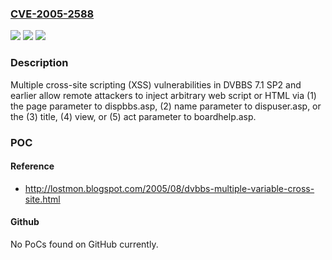 ### [CVE-2005-2588](https://cve.mitre.org/cgi-bin/cvename.cgi?name=CVE-2005-2588)
![](https://img.shields.io/static/v1?label=Product&message=n%2Fa&color=blue)
![](https://img.shields.io/static/v1?label=Version&message=n%2Fa&color=blue)
![](https://img.shields.io/static/v1?label=Vulnerability&message=n%2Fa&color=brighgreen)

### Description

Multiple cross-site scripting (XSS) vulnerabilities in DVBBS 7.1 SP2 and earlier allow remote attackers to inject arbitrary web script or HTML via (1) the page parameter to dispbbs.asp, (2) name parameter to dispuser.asp, or the (3) title, (4) view, or (5) act parameter to boardhelp.asp.

### POC

#### Reference
- http://lostmon.blogspot.com/2005/08/dvbbs-multiple-variable-cross-site.html

#### Github
No PoCs found on GitHub currently.

